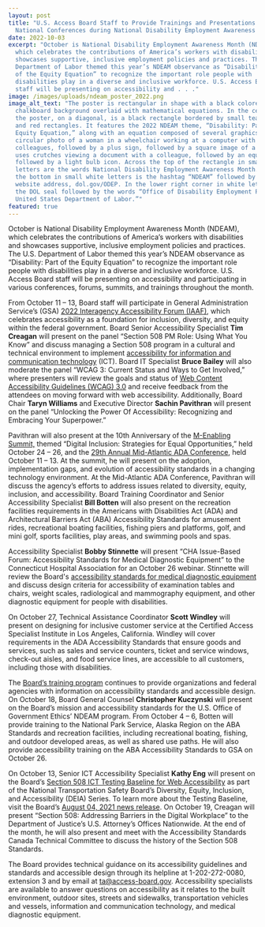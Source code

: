 ```yaml
---
layout: post
title: "U.S. Access Board Staff to Provide Trainings and Presentations at
  National Conferences during National Disability Employment Awareness Month "
date: 2022-10-03
excerpt: "October is National Disability Employment Awareness Month (NDEAM),
  which celebrates the contributions of America’s workers with disabilities and
  showcases supportive, inclusive employment policies and practices. The U.S.
  Department of Labor themed this year’s NDEAM observance as “Disability: Part
  of the Equity Equation” to recognize the important role people with
  disabilities play in a diverse and inclusive workforce. U.S. Access Board
  staff will be presenting on accessibility and . . ."
image: /images/uploads/ndeam_poster_2022.png
image_alt_text: "The poster is rectangular in shape with a black colored
  chalkboard background overlaid with mathematical equations. In the center of
  the poster, on a diagonal, is a black rectangle bordered by small teal, yellow
  and red rectangles. It features the 2022 NDEAM theme, “Disability: Part of the
  Equity Equation,” along with an equation composed of several graphics: a
  circular photo of a woman in a wheelchair working at a computer with
  colleagues, followed by a plus sign, followed by a square image of a woman who
  uses crutches viewing a document with a colleague, followed by an equal sign,
  followed by a light bulb icon. Across the top of the rectangle in small, white
  letters are the words National Disability Employment Awareness Month. Along
  the bottom in small white letters is the hashtag “NDEAM” followed by ODEP’s
  website address, dol.gov/ODEP. In the lower right corner in white lettering is
  the DOL seal followed by the words “Office of Disability Employment Policy
  United States Department of Labor.”"
featured: true
---
```

October is National Disability Employment Awareness Month (NDEAM), which celebrates the contributions of America’s workers with disabilities and showcases supportive, inclusive employment policies and practices. The U.S. Department of Labor themed this year’s NDEAM observance as “Disability: Part of the Equity Equation” to recognize the important role people with disabilities play in a diverse and inclusive workforce. U.S. Access Board staff will be presenting on accessibility and participating in various conferences, forums, summits, and trainings throughout the month. 

From October 11 – 13, Board staff will participate in General Administration Service’s (GSA) [2022 Interagency Accessibility Forum (IAAF)](https://www.section508.gov/iaaf/), which celebrates accessibility as a foundation for inclusion, diversity, and equity within the federal government. Board Senior Accessibility Specialist **Tim Creagan** will present on the panel “Section 508 PM Role: Using What You Know” and discuss managing a Section 508 program in a cultural and technical environment to implement [accessibility for information and communication technology](https://www.access-board.gov/ict/) (ICT). Board IT Specialist **Bruce Bailey** will also moderate the panel “WCAG 3: Current Status and Ways to Get Involved,” where presenters will review the goals and status of [Web Content Accessibility Guidelines (WCAG) 3.0](https://www.w3.org/WAI/standards-guidelines/wcag/wcag3-intro/) and receive feedback from the attendees on moving forward with web accessibility. Additionally, Board Chair **Taryn Williams** and Executive Director **Sachin Pavithran** will present on the panel “Unlocking the Power Of Accessibility: Recognizing and Embracing Your Superpower.” 

Pavithran will also present at the 10th Anniversary of the [M-Enabling Summit,](https://m-enabling.com/) themed “Digital Inclusion: Strategies for Equal Opportunities,” held October 24 – 26, and the [29th Annual Mid-Atlantic ADA Conference](https://web.cvent.com/event/e548b98c-fb38-4a1e-851b-9ef86ec9d9d8/summary), held October 11 – 13. At the summit, he will present on the adoption, implementation gaps, and evolution of accessibility standards in a changing technology environment. At the Mid-Atlantic ADA Conference, Pavithran will discuss the agency’s efforts to address issues related to diversity, equity, inclusion, and accessibility. Board Training Coordinator and Senior Accessibility Specialist **Bill Botten** will also present on the recreation facilities requirements in the Americans with Disabilities Act (ADA) and Architectural Barriers Act (ABA) Accessibility Standards for amusement rides, recreational boating facilities, fishing piers and platforms, golf, and mini golf, sports facilities, play areas, and swimming pools and spas. 

Accessibility Specialist **Bobby Stinnette** will present “CHA Issue-Based Forum: Accessibility Standards for Medical Diagnostic Equipment” to the Connecticut Hospital Association for an October 26 webinar. Stinnette will review the Board's [accessibility standards for medical diagnostic equipment](https://www.access-board.gov/mde/) and discuss design criteria for accessibility of examination tables and chairs, weight scales, radiological and mammography equipment, and other diagnostic equipment for people with disabilities. 

On October 27, Technical Assistance Coordinator **Scott Windley** will present on designing for inclusive customer service at the Certified Access Specialist Institute in Los Angeles, California. Windley will cover requirements in the ADA Accessibility Standards that ensure goods and services, such as sales and service counters, ticket and service windows, check-out aisles, and food service lines, are accessible to all customers, including those with disabilities. 

The [Board’s training program](https://www.access-board.gov/webinars/training.html) continues to provide organizations and federal agencies with information on accessibility standards and accessible design. On October 18, Board General Counsel **Christopher Kuczynski** will present on the Board’s mission and accessibility standards for the U.S. Office of Government Ethics’ NDEAM program. From October 4 – 6, Botten will provide training to the National Park Service, Alaska Region on the ABA Standards and recreation facilities, including recreational boating, fishing, and outdoor developed areas, as well as shared use paths. He will also provide accessibility training on the ABA Accessibility Standards to GSA on October 26. 

On October 13, Senior ICT Accessibility Specialist **Kathy Eng** will present on the Board’s [Section 508 ICT Testing Baseline for Web Accessibility](https://ictbaseline.access-board.gov/) as part of the National Transportation Safety Board’s Diversity, Equity, Inclusion, and Accessibility (DEIA) Series. To learn more about the Testing Baseline, visit the Board’s [August 04, 2021 news release](https://www.access-board.gov/news/2021/08/04/u-s-access-board-launches-new-site-for-the-ict-testing-baseline-for-web-accessibility/). On October 19, Creagan will present “Section 508: Addressing Barriers in the Digital Workplace” to the Department of Justice’s U.S. Attorney’s Offices Nationwide. At the end of the month, he will also present and meet with the Accessibility Standards Canada Technical Committee to discuss the history of the Section 508 Standards. 

The Board provides technical guidance on its accessibility guidelines and standards and accessible design through its helpline at 1-202-272-0080, extension 3 and by email at [ta@access-board.gov](mailto:ta@access-board.gov). Accessibility specialists are available to answer questions on accessibility as it relates to the built environment, outdoor sites, streets and sidewalks, transportation vehicles and vessels, information and communication technology, and medical diagnostic equipment.
